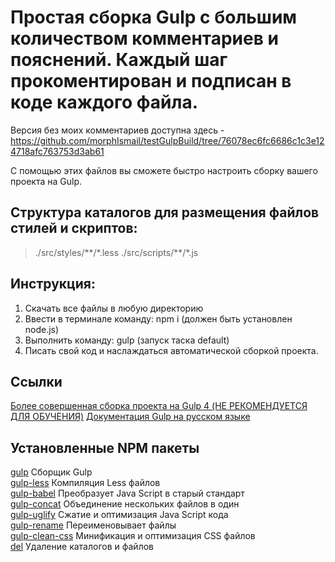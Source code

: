 # Простая сборка Gulp с большим количеством комментариев и пояснений. Каждый шаг прокоментирован и подписан в коде каждого файла.
Версия без моих комментариев доступна здесь - https://github.com/morphIsmail/testGulpBuild/tree/76078ec6fc6686c1c3e124718afc763753d3ab61

С помощью этих файлов вы сможете быстро настроить сборку вашего проекта на Gulp.

## Структура каталогов для размещения файлов стилей и скриптов:  
>./src/styles/\*\*/\*.less 
>./src/scripts/\*\*/\*.js
## Инструкция:  
1. Скачать все файлы в любую директорию   
2. Ввести в терминале команду: npm i (должен быть установлен node.js) 
3. Выполнить команду: gulp (запуск таска default) 
4. Писать свой код и наслаждаться автоматической сборкой проекта. 

## Ссылки
[Более совершенная сборка проекта на Gulp 4 (НЕ РЕКОМЕНДУЕТСЯ ДЛЯ ОБУЧЕНИЯ)](https://github.com/morphIsmail/gulp_build_3)
[Документация Gulp на русском языке](https://webdesign-master.ru/blog/docs/gulp-documentation.html)

## Установленные NPM пакеты 
[gulp](https://www.npmjs.com/package/gulp) Сборщик Gulp  
[gulp-less](https://www.npmjs.com/package/gulp-less) Компиляция Less файлов  
[gulp-babel](https://www.npmjs.com/package/gulp-babel) Преобразует Java Script в старый стандарт  
[gulp-concat](https://www.npmjs.com/package/gulp-concat) Объединение нескольких файлов в один  
[gulp-uglify](https://www.npmjs.com/package/gulp-uglify) Сжатие и оптимизация Java Script кода  
[gulp-rename](https://www.npmjs.com/package/gulp-rename) Переименовывает файлы  
[gulp-clean-css](https://www.npmjs.com/package/gulp-clean-css) Минификация и оптимизация CSS файлов   
[del](https://www.npmjs.com/package/del) Удаление каталогов и файлов  